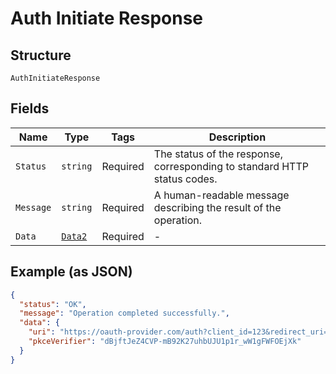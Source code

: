 
# Auth Initiate Response

## Structure

`AuthInitiateResponse`

## Fields

| Name | Type | Tags | Description |
|  --- | --- | --- | --- |
| `Status` | `string` | Required | The status of the response, corresponding to standard HTTP status codes. |
| `Message` | `string` | Required | A human-readable message describing the result of the operation. |
| `Data` | [`Data2`](../../doc/models/data-2.md) | Required | - |

## Example (as JSON)

```json
{
  "status": "OK",
  "message": "Operation completed successfully.",
  "data": {
    "uri": "https://oauth-provider.com/auth?client_id=123&redirect_uri=...",
    "pkceVerifier": "dBjftJeZ4CVP-mB92K27uhbUJU1p1r_wW1gFWFOEjXk"
  }
}
```

